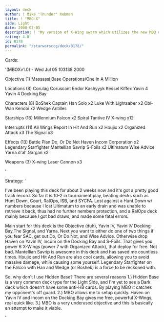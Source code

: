 ```yaml
---
layout: deck
author: ! Mike "Thunder" Rebman
title: ! "MBO-X"
side: Light
date: 2000-07-05
description: ! "My version of X-Wing swarm which utilizes the new MBO objective to setup Haven, S-Foils, and Incom Corporation to pump up the X-Wings."
rating: 4.0
id: 8178
permalink: "/starwarsccg/deck/8178/"
---
```

Cards: 

'(MBOXv1.0) - Wed Jul 05 103138 2000

Objective (1)
Massassi Base Operations/One In A Million

Locations (8)
Corulag
Coruscant
Endor
Kashyyyk
Kessel
Kiffex
Yavin 4
Yavin 4 Docking Bay

Characters (8)
BoShek
Captain Han Solo  x2
Luke With Lightsaber  x2
Obi-Wan Kenobi	x2
Wedge Antilles

Starships (16)
Millennium Falcon  x2
Spiral
Tantive IV
X-wing	x12

Interrupts (11)
All Wings Report In
Hit And Run  x2
Houjix	x2
Organized Attack  x3
The Signal  x3

Effects (13)
Battle Plan
Do, Or Do Not
Haven
Incom Corporation  x2
Legendary Starfighter
Mantellian Savrip
S-Foils  x2
Ultimatum
Wise Advice
Yarna d'al' Gargan  x2

Weapons (3)
X-wing Laser Cannon  x3

'

Strategy: '

I've been playing this deck for about 2 weeks now and it's got a pretty good track record. So far it is 10-2 in tournament play, beating decks such as Hunt Down, Court, RalOps, ISB, and SYCFA. Lost against a Hunt Down w/ numbers because I lost Ultimatum to an early drain and was unable to retrieve it back, thus had no further nembers protection, and a RalOps deck mainly because I got bad draws, and made some fatal errors.

Main start for this deck is the Objective (duh), Yavin IV, Yavin IV Docking Bay,The Signal, and Yarna. Next you want to either do one of two things if you fear SAC, get out Do, Or Do Not, and Wise Advice. Otherwise drop Haven on Yavin IV, Incom on the Docking Bay and S-Foils. That gives you power 6 X-Wings (power 7 with Organized Attack), that deploy for free. Not bad. Mantellian Savrip is awesome in this deck and has saved me countless times. Houjix and Hit And Run are also cool cards, allowing you to avoid massive damage, while causing some yourself. Legendary Starfighter on the Falcon with Han and Wedge (or Boshek) is a force to be reckoned with.

So, why don't I use Hidden Base? There are several reasons
1.) Hidden Base is a very common deck type for the Light Side, and I'm yet to see a Dark deck which doesn't have some anti-HB cards. By playing MBO it catches my opponent's off guard.
2.) MBO allows me to setup quickly. Haven on Yavin IV and Incom on the Docking Bay gives me free, powerful X-Wings, real quick like.
3.) MBO is a very underused objective and this is basically an attempt to make it viable.



'
